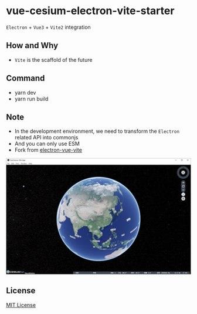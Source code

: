 # vue-cesium-electron-vite-starter

`Electron` + `Vue3` + `Vite2` integration

## How and Why
- `Vite` is the scaffold of the future

## Command
- yarn dev
- yarn run build

## Note
- In the development environment, we need to transform the `Electron` related API into commonjs
- And you can only use ESM
- Fork from [electron-vue-vite](https://github.com/caoxiemeihao/electron-vue-vite)

![](./screenshot/1440x900.png)

## License

[MIT License](https://opensource.org/licenses/MIT)
